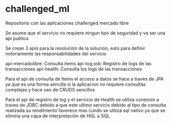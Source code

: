 # challenged_ml
Repositorio con las aplicaciones challenged mercado libre


Se asume que el servicio no requiere ningun tipo de seguridad y va ser una api publica

Se crean 3 apis para la resoluciòn de la solución, esto para definir notoriamente las responsabilidades del servicio

api-mercadolibre: Consulta items
api-log-job: Registro de logs de las transacciones
api-health: Consulta los logs de las transacciones 

Para el api de consulta de Items el acceso a datos se hace a traves de JPA ya que es una forma sencilla si la aplicacion no
requiere consultas complejas y hace uso de CRUDS sencillos

Para el api de registro de log y el servicio de Health se utiliza conexion a traves de JDBC debido a que este ultimo servicio
debido al tipo de consulta realizada su rendimiento favorece mas cundo se utiliza sql nativo ya que se elimina una capa
de interpretaciòn de HQL a SQL 
